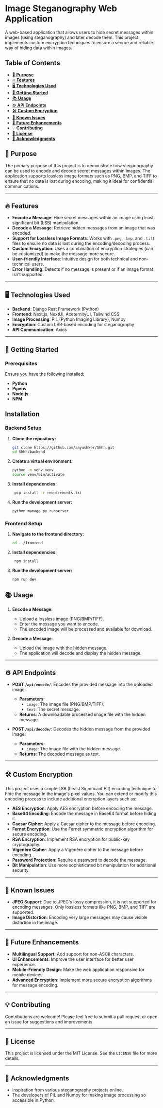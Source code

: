# Image Steganography Web Application

A web-based application that allows users to hide secret messages within images (using steganography) and later decode them. This project implements custom encryption techniques to ensure a secure and reliable way of hiding data within images.

## Table of Contents

  - [📜 **Purpose**](#-purpose)
  - [🔥 **Features**](#-features)
  - [🖥️ **Technologies Used**](#️-technologies-used)
  - [🚀 **Getting Started**](#-getting-started)
  - [📚 **Usage**](#-usage)
  - [⚙️ **API Endpoints**](#️-api-endpoints)
  - [🛠️ **Custom Encryption**](#️-custom-encryption)
  - [🐛 **Known Issues**](#-known-issues)
  - [📝 **Future Enhancements**](#-future-enhancements)
  - [💡 **Contributing**](#-contributing)
  - [📄 **License**](#-license)
  - [🤝 **Acknowledgments**](#-acknowledgments)

## 📜 **Purpose**

The primary purpose of this project is to demonstrate how steganography can be used to encode and decode secret messages within images. The application supports lossless image formats such as PNG, BMP, and TIFF to ensure that no data is lost during encoding, making it ideal for confidential communications.

---

## 🔥 **Features**

- **Encode a Message**: Hide secret messages within an image using least significant bit (LSB) manipulation.
- **Decode a Message**: Retrieve hidden messages from an image that was encoded.
- **Support for Lossless Image Formats**: Works with `.png`, `.bmp`, and `.tiff` files to ensure no data is lost during the encoding/decoding process.
- **Custom Encryption**: Uses a combination of encryption strategies (can be customized) to make the message more secure.
- **User-friendly Interface**: Intuitive design for both technical and non-technical users.
- **Error Handling**: Detects if no message is present or if an image format isn't supported.

---

## 🖥️ **Technologies Used**

- **Backend**: Django Rest Framework (Python)
- **Frontend**: Next.js, NextUI, AceternityUI, Tailwind CSS
- **Image Processing**: PIL (Python Imaging Library), Numpy
- **Encryption**: Custom LSB-based encoding for steganography
- **API Communication**: Axios

---

## 🚀 **Getting Started**

### Prerequisites

Ensure you have the following installed:

- **Python**
- **Pipenv**
- **Node.js**
- **NPM**

## Installation

### Backend Setup
1. **Clone the repository:**
   ```bash
   git clone https://github.com/aayushker/Shhh.git
   cd Shhh/backend
2. **Create a virtual environment:**
   ```bash
   python -m venv venv
   source venv/bin/activate
3. **Install dependencies:**
   ```bash
    pip install -r requirements.txt
4. **Run the development server:**
    ```bash
    python manage.py runserver
### Frontend Setup
1. **Navigate to the frontend directory:**
   ```bash
   cd ../frontend
2. **Install dependencies:**
   ```bash
    npm install
3. **Run the development server:**
    ```bash
    npm run dev

## 📚 **Usage**

1. **Encode a Message**:
    - Upload a lossless image (PNG/BMP/TIFF).
    - Enter the message you want to encode.
    - The encoded image will be processed and available for download.

2. **Decode a Message**:
    - Upload the image with the hidden message.
    - The application will decode and display the hidden message.

---

## ⚙️ **API Endpoints**

- **POST `/api/encode/`**: Encodes the provided message into the uploaded image.
    - **Parameters**:
        - `image`: The image file (PNG/BMP/TIFF).
        - `text`: The secret message.
    - **Returns**: A downloadable processed image file with the hidden message.

- **POST `/api/decode/`**: Decodes the hidden message from the provided image.
    - **Parameters**:
        - `image`: The image file with the hidden message.
    - **Returns**: The decoded message as text.

---

## 🛠️ **Custom Encryption**

This project uses a simple LSB (Least Significant Bit) encoding technique to hide the message in the image's pixel values. You can extend or modify this encoding process to include additional encryption layers such as:

- **AES Encryption**: Apply AES encryption before encoding the message.
- **Base64 Encoding**: Encode the message in Base64 format before hiding it.
- **Caesar Cipher**: Apply a Caesar cipher to the message before encoding.
- **Fernet Encryption**: Use the Fernet symmetric encryption algorithm for secure encoding.
- **RSA Encryption**: Implement RSA encryption for public-key cryptography.
- **Vigenère Cipher**: Apply a Vigenère cipher to the message before encoding.
- **Password Protection**: Require a password to decode the message.
- **Bit Manipulation**: Use more sophisticated bit manipulation for additional security.

---

## 🐛 **Known Issues**

- **JPEG Support**: Due to JPEG's lossy compression, it is not supported for encoding messages. Only lossless formats like PNG, BMP, and TIFF are supported.
- **Image Distortion**: Encoding very large messages may cause visible distortion in the image.

---

## 📝 **Future Enhancements**

- **Multilingual Support**: Add support for non-ASCII characters.
- **UI Enhancements**: Improve the user interface for better user experience.
- **Mobile-Friendly Design**: Make the web application responsive for mobile devices.
- **Advanced Encryption**: Implement more secure encryption algorithms for message encoding.

---
<!-- 
## 🎨 **Screenshots**

(Placeholder for screenshots of the encoding and decoding interface)

--- -->

## 💡 **Contributing**

Contributions are welcome! Please feel free to submit a pull request or open an issue for suggestions and improvements.

---

## 📄 **License**

This project is licensed under the MIT License. See the `LICENSE` file for more details.

---

## 🤝 **Acknowledgments**

- Inspiration from various steganography projects online.
- The developers of PIL and Numpy for making image processing so accessible in Python.
